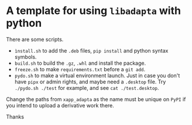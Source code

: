 # A template for using `libadapta` with python

There are some scripts.

- `ìnstall.sh` to add the `.deb` files, `pip install` and python syntax symbols.
- `build.sh` to build the `.gz`, `.whl` and install the package.
- `freeze.sh` to make `requirements.txt` before a `git add`.
- `pydo.sh` to make a virtual environment launch. Just in case you don't
  have `pipx` or admin rights, and maybe need a `.desktop` file. Try
  `./pydo.sh ./test` for example, and see `cat ./test.desktop`.

Change the paths from `xapp_adapta` as the name must be unique on `PyPI` if
you intend to upload a derivative work there.

Thanks
